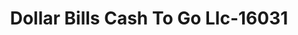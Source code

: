 ---
f_zip-code: 39042
f_state-code: MS
title: Dollar Bills Cash To Go Llc-16031
f_phone: 601-591-0326
f_city-only: Brandon
f_address: 135 E Government Street Brandon
f_location-unique-id: '16031'
slug: dollar-bills-cash-to-go-llc-16031
updated-on: '2024-05-30T13:46:58.046Z'
created-on: '2024-05-30T13:36:59.803Z'
published-on: '2024-05-30T13:54:32.469Z'
f_city-state: cms/city/brandon-ms.md
f_company: cms/company/dollar-bills-cash-to-go-llc.md
f_state: cms/state/mississippi.md
layout: '[payday-loan].html'
tags: payday-loan
---